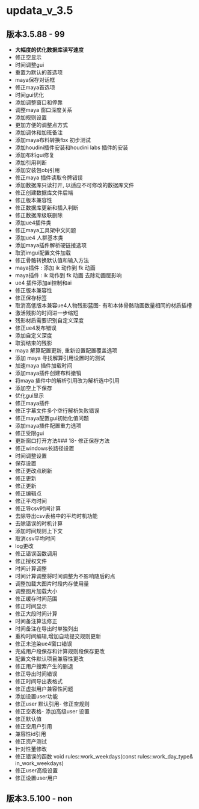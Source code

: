 # updata_v_3.5

## 版本3.5.88 - 99
- **大幅度的优化数据库读写速度**
- 修正空显示
- 时间调整gui
- 重置为默认的首选项
- maya保存对话框
- 修正maya首选项
- 时间gui优化
- 添加调整窗口和停靠
- 调整maya 窗口深度关系
- 添加规则设置
- 更加方便的调整点方式
- 添加调休和加班备注
- 添加maya布料转换fbx 初步测试
- 添加houdini插件安装和houdini labs 插件的安装
- 添加布料gui修复
- 添加引用判断
- 添加安装包obj引用
- 修正maya 插件读取令牌错误
- 添加数据库只读打开, 以适应不可修改的数据库文件
- 修正创建数据库文件后端
- 修正版本兼容性
- 修正数据库更新和插入判断
- 修正数据库级联删除
- 添加ue4插件类
- 修正maya工具架中文问题
- 添加ue4 人群基本类
- 添加maya插件解析硬链接选项
- 取消imgui配置文件加载
- 修正骨骼转换默认值和输入方法
- maya插件 : 添加 ik 动作到 fk 动画
- maya插件 : ik 动作到 fk 动画 去除动画层影响
- ue4 插件添加ai控制和ai
- 修正版本兼容性
- 修正保存标签
- 取消高低版本兼容ue4人物残影蓝图- 有和本体骨骼动画数量相同的材质插槽
- 激活残影的时间进一步缩短
- 残影材质需要识别自定义深度
- 修正ue4发布错误
- 添加自定义深度
- 取消结束的残影
- maya 解算配置更新, 重新设置配置覆盖选项
- 添加 maya 寻找解算引用设置时的测试
- 加速maya 插件加载时间
- 添加maya插件创建布料撤销
- 将maya 插件中的解析引用改为解析选中引用
- 添加空上下保存
- 优化gui显示
- 修正maya插件
- 修正字幕文件多个空行解析失败错误
- 修正maya配置gui初始化值问题
- 添加maya插件配置重力选项
- 修正受限gui
- 更新窗口打开方法### 18- 修正保存方法
- 修正windows长路径设置
- 时间调整设置
- 保存设置
- 修正更改点刷新
- 修正更新
- 修正更新
- 修正编辑点
- 修正平均时间
- 修正导csv时间计算
- 去除导出csv表格中的平均时机功能
- 去除错误的时机计算
- 添加时间规则上下文
- 取消csv平均时间
- log更改
- 修正错误函数调用
- 修正授权文件
- 时间计算调整
- 时间计算调整将时间调整为不影响随后的点
- 调整加载大图片时段内存使用量
- 调整图片加载大小
- 修正缓存时间范围
- 修正时间显示
- 修正大段时间计算
- 时间备注算法修正
- 时间备注在导出时单独列出
- 重构时间编辑,增加自动提交规则更新
- 修正未渲染ue4窗口错误
- 完成用户段保存和计算规则段保存更改
- 配置文件默认项目兼容性更改
- 修正用户搜索产生的删退
- 修正导出时间错误
- 修正时间导出表格式
- 修正虚拟用户兼容性问题
- 添加设置user功能
- 修正user 默认引用- 修正空规则
- 修正空表格- 添加高级user 设置
- 修正默认值
- 修正空用户引用
- 兼容性id引用
- 修正资产测试
- 针对性董修改
- 修正错误的函数 void rules::work_weekdays(const rules::work_day_type& in_work_weekdays)
- 修正user高级设置
- 修正设置user用户

## 版本3.5.100 - non
